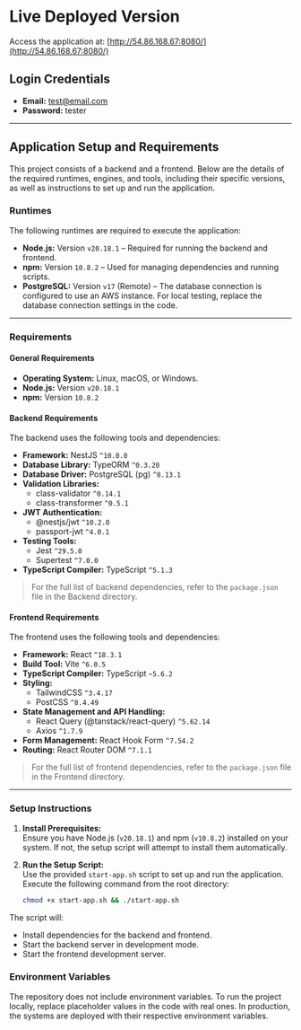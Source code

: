 # Live Deployed Version

Access the application at: [http://54.86.168.67:8080/](http://54.86.168.67:8080/)

## Login Credentials
- **Email:** test@email.com  
- **Password:** tester  

---

## Application Setup and Requirements

This project consists of a backend and a frontend. Below are the details of the required runtimes, engines, and tools, including their specific versions, as well as instructions to set up and run the application.

### Runtimes
The following runtimes are required to execute the application:
- **Node.js:** Version `v20.18.1` – Required for running the backend and frontend.
- **npm:** Version `10.8.2` – Used for managing dependencies and running scripts.
- **PostgreSQL:** Version `v17` (Remote) – The database connection is configured to use an AWS instance. For local testing, replace the database connection settings in the code.

---

### Requirements

#### General Requirements
- **Operating System:** Linux, macOS, or Windows.
- **Node.js:** Version `v20.18.1`
- **npm:** Version `10.8.2`

#### Backend Requirements
The backend uses the following tools and dependencies:
- **Framework:** NestJS `^10.0.0`
- **Database Library:** TypeORM `^0.3.20`
- **Database Driver:** PostgreSQL (pg) `^8.13.1`
- **Validation Libraries:**
  - class-validator `^0.14.1`
  - class-transformer `^0.5.1`
- **JWT Authentication:**
  - @nestjs/jwt `^10.2.0`
  - passport-jwt `^4.0.1`
- **Testing Tools:**
  - Jest `^29.5.0`
  - Supertest `^7.0.0`
- **TypeScript Compiler:** TypeScript `^5.1.3`

> For the full list of backend dependencies, refer to the `package.json` file in the Backend directory.

#### Frontend Requirements
The frontend uses the following tools and dependencies:
- **Framework:** React `^18.3.1`
- **Build Tool:** Vite `^6.0.5`
- **TypeScript Compiler:** TypeScript `~5.6.2`
- **Styling:**
  - TailwindCSS `^3.4.17`
  - PostCSS `^8.4.49`
- **State Management and API Handling:**
  - React Query (@tanstack/react-query) `^5.62.14`
  - Axios `^1.7.9`
- **Form Management:** React Hook Form `^7.54.2`
- **Routing:** React Router DOM `^7.1.1`

> For the full list of frontend dependencies, refer to the `package.json` file in the Frontend directory.

---

### Setup Instructions

1. **Install Prerequisites:**  
   Ensure you have Node.js (`v20.18.1`) and npm (`v10.8.2`) installed on your system. If not, the setup script will attempt to install them automatically.

2. **Run the Setup Script:**  
   Use the provided `start-app.sh` script to set up and run the application. Execute the following command from the root directory:
   ```bash
   chmod +x start-app.sh && ./start-app.sh

The script will:

- Install dependencies for the backend and frontend.
- Start the backend server in development mode.
- Start the frontend development server.

### Environment Variables
The repository does not include environment variables. To run the project locally, replace placeholder values in the code with real ones. In production, the systems are deployed with their respective environment variables.
